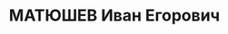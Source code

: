 ---
title: МАТЮШЕВ Иван Егорович
description: "Род. в 1916, Енисейская губ., Канский уезд, Тинская вол. Проживал: КЖД,\
  \ ст-ция Иланская. Слесарь в депо по ремонту паровозов на станции. \n  Арестован\
  \ 01.06.1937, увезен в Красноярскую тюрьму (арестована вся бригада). Обв.: антисоветская\
  \ агитация. Приговор: ВК ВС СССР, 15.06.1938 – 10 лет ИТЛ и 8 лет ссылки. Срок отбывал\
  \ в Норильлаге и в УСВИТЛе (Сусуман, прииск Ударный). Погиб в 1956 на прииске Ударный,\
  \ где работал мастером на обогатительной фабрике. \n  Реабилитирован ВК ВС СССР\
  \ 30.11.1957"
---
